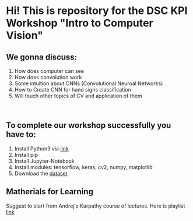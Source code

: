 # Hi! This is repository for the DSC KPI Workshop "Intro to Computer Vision" 

## We gonna discuss:

1. How does computer can see
2. How does convolution work
3. Some intuition about CNNs (Convolutional Neuroal Networks) 
4. How to Create CNN for hand signs classification
5. Will touch other topics of CV and application of them


<br>

## To complete our workshop successfully you have to:
1. Install Python3 via [link](https://www.python.org)
2. Install pip 
3. Install Jupyter-Notebook 
4. Install modules: tensorflow, keras, cv2, numpy, matplotlib
5. Download the [dataset](https://drive.google.com/file/d/1lW1mStGE7K90KnE8GZQ-cTIJvSWA_mlR/view?usp=sharing)

## Matherials for Learning
Suggest to start from  Andrej's Karpathy course of lectures. Here is playlist [link](https://www.youtube.com/watch?v=NfnWJUyUJYU&list=PLkt2uSq6rBVctENoVBg1TpCC7OQi31AlC)


